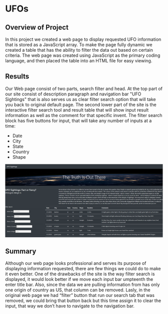  
# UFOs

## Overview of Project
In this project we created a web page to display requested UFO information that is stored as a JavaScript array. To make the page fully dynamic we created a table that has the ability to filter the data out based on certain criteria. The web page was created using JavaScript as the primary coding language, and then placed the table into an HTML file for easy viewing.

## Results
Our Web page consist of two parts, search filter and head. At the top part of our site consist of description paragraph and navigation bar "UFO Sightings" that is also serves us as clear filter search option that will take you back to original default page. The second lower part of the site is the interactive filter search tool and result table that will show input result information as well as the comment for that specific invent. The filter search block has five buttons for input, that will take any number of inputs at a time:

 - Date
 - City
 - State
 - Country
 - Shape

![Screenshot](https://github.com/kossakova/UFOs/blob/main/Static/IMG/Screenshot.png)

## Summary

Although our web page looks professional and serves its purpose of displaying information requested, there are few things we could do to make it even better. One of the drawbacks of the site is the way filter search is displayed, it would look better if we move each input bar umpteenth the enter title bar. Also, since the data we are pulling information from has only one origin of country as US, that column can be removed. Lasly, in the original web page we had “filter” button that run our search tab that was removed, we could bring that button back but this time assign it to clear the input, that way we don’t have to navigate to the navigation bar. 

